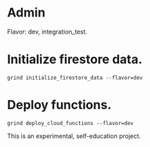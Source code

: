 # Admin

Flavor: dev, integration_test.

# Initialize firestore data.

```shell
grind initialize_firestore_data --flavor=dev
```

# Deploy functions.
```shell
grind deploy_cloud_functions --flavor=dev
```

This is an experimental, self-education project.